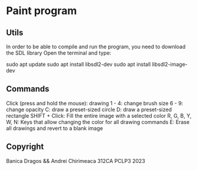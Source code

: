 # Paint program

## Utils
In order to be able to compile and run the program, you need to download the SDL library
Open the terminal and type:

sudo apt update
sudo apt install libsdl2-dev
sudo apt install libsdl2-image-dev

## Commands
Click (press and hold the mouse): drawing
1 - 4: change brush size
6 - 9: change opacity
C: draw a preset-sized circle
D: draw a preset-sized rectangle
SHIFT + Click: Fill the entire image with a selected color
R, G, B, Y, W, N: Keys that allow changing the color for all drawing commands
E: Erase all drawings and revert to a blank image

## Copyright
Banica Dragos && Andrei Chirimeaca
312CA PCLP3 2023